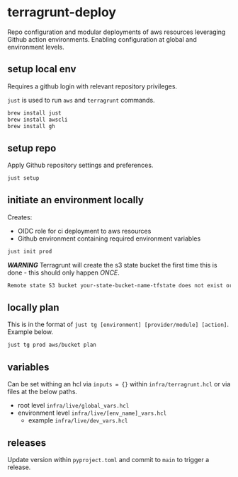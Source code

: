 # terragrunt-deploy

Repo configuration and modular deployments of aws resources leveraging Github action environments. Enabling configuration at global and environment levels.

## setup local env

Requires a github login with relevant repository privileges.

`just` is used to run `aws` and `terragrunt` commands.

```sh
brew install just
brew install awscli
brew install gh
```

## setup repo

Apply Github repository settings and preferences.

```sh
just setup
```

## initiate an environment locally

Creates:
  - OIDC role for ci deployment to aws resources
  - Github environment containing required environment variables

```sh
just init prod
```

***WARNING***
Terragrunt will create the s3 state bucket the first time this is done - this should only happen *ONCE*.

```sh
Remote state S3 bucket your-state-bucket-name-tfstate does not exist or you dont have permissions to access it. Would you like Terragrunt to create it? (y/n) y
```

## locally plan

This is in the format of `just tg [environment] [provider/module] [action]`. Example below.

```sh
just tg prod aws/bucket plan
```

## variables

Can be set withing an hcl via `inputs = {}` within `infra/terragrunt.hcl` or via files at the below paths.

- root level `infra/live/global_vars.hcl`
- environment level `infra/live/[env_name]_vars.hcl`
  - example `infra/live/dev_vars.hcl`

## releases

Update version within `pyproject.toml` and commit to `main` to trigger a release.